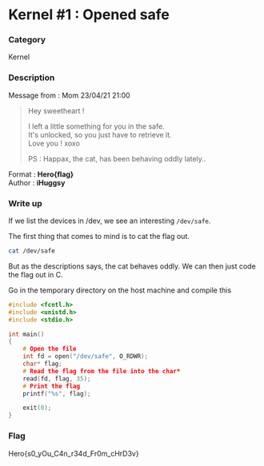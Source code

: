 # Kernel #1 : Opened safe

### Category

Kernel

### Description

Message from : Mom 23/04/21 21:00
> Hey sweetheart !
>  
> I left a little something for you in the safe.  
> It's unlocked, so you just have to retrieve it.  
> Love you ! xoxo  
>  
> PS : Happax, the cat, has been behaving oddly lately..

Format : **Hero{flag}**  
Author : **iHuggsy**

### Write up

If we list the devices in /dev, we see an interesting ```/dev/safe```.

The first thing that comes to mind is to cat the flag out.
```sh
cat /dev/safe
```

But as the descriptions says, the cat behaves oddly.
We can then just code the flag out in C.

Go in the temporary directory on the host machine and compile this

```C
#include <fcntl.h>
#include <unistd.h>
#include <stdio.h>

int main()
{
	# Open the file
	int fd = open("/dev/safe", O_RDWR);
	char* flag;
	# Read the flag from the file into the char*
	read(fd, flag, 35);
	# Print the flag
	printf("%s", flag);

    exit(0);
}


```

### Flag

Hero{s0_yOu_C4n_r34d_Fr0m_cHrD3v}
